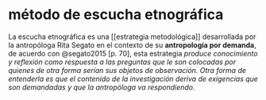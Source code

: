 # método de escucha etnográfica
La escucha etnográfica es una [[estrategia metodológica]] desarrollada por la antropóloga Rita Segato en el contexto de su **antropología por demanda**, de acuerdo con @segato2015 [p. 70], esta estrategia *produce conocimiento y reflexión como respuesta a las preguntas que le son colocadas por quienes de otra forma serían sus *objetos* de observación. Otra forma de entenderla es que el contenido de la investigación deriva de exigencias que son demandadas y que la antropóloga va respondiendo*.
